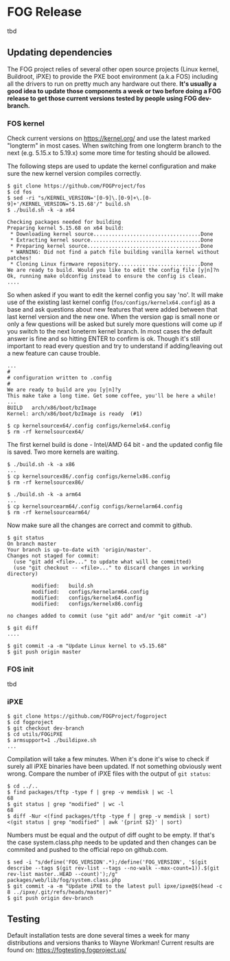 # FOG Release

tbd

## Updating dependencies

The FOG project relies of several other open source projects (Linux
kernel, Buildroot, iPXE) to provide the PXE boot environment (a.k.a FOS)
including all the drivers to run on pretty much any hardware out there.
**It\'s usually a good idea to update those components a week or two
before doing a FOG release to get those current versions tested by
people using FOG dev-branch.**

### FOS kernel

Check current versions on <https://kernel.org/> and use the latest
marked \"longterm\" in most cases. When switching from one longterm
branch to the next (e.g. 5.15.x to 5.19.x) some more time for testing
should be allowed.

The following steps are used to update the kernel configuration and make
sure the new kernel version compiles correctly.

    $ git clone https://github.com/FOGProject/fos
    $ cd fos
    $ sed -ri "s/KERNEL_VERSION='[0-9]\.[0-9]+\.[0-9]+'/KERNEL_VERSION='5.15.68'/" build.sh
    $ ./build.sh -k -a x64

    Checking packages needed for building
    Preparing kernel 5.15.68 on x64 build:
     * Downloading kernel source...................................Done
     * Extracting kernel source....................................Done
     * Preparing kernel source.....................................Done
     * WARNING: Did not find a patch file building vanilla kernel without patches!
     * Cloning Linux firmware repository...........................Done
    We are ready to build. Would you like to edit the config file [y|n]?n
    Ok, running make oldconfig instead to ensure the config is clean.
    ....

So when asked if you want to edit the kernel config you say \'no\'. It
will make use of the existing last kernel config
(`fos/configs/kernelx64.config`) as a base and ask questions about new
features that were added between that last kernel version and the new
one. When the version gap is small none or only a few questions will be
asked but surely more questions will come up if you switch to the next
loneterm kernel branch. In most cases the default answer is fine and so
hitting ENTER to confirm is ok. Though it\'s still important to read
every question and try to understand if adding/leaving out a new feature
can cause trouble.

    ...
    #
    # configuration written to .config
    #
    We are ready to build are you [y|n]?y
    This make take a long time. Get some coffee, you'll be here a while!
    ...
    BUILD   arch/x86/boot/bzImage
    Kernel: arch/x86/boot/bzImage is ready  (#1)

    $ cp kernelsourcex64/.config configs/kernelx64.config
    $ rm -rf kernelsourcex64/

The first kernel build is done - Intel/AMD 64 bit - and the updated
config file is saved. Two more kernels are waiting.

    $ ./build.sh -k -a x86
    ...
    $ cp kernelsourcex86/.config configs/kernelx86.config
    $ rm -rf kernelsourcex86/

    $ ./build.sh -k -a arm64
    ...
    $ cp kernelsourcearm64/.config configs/kernelarm64.config
    $ rm -rf kernelsourcearm64/

Now make sure all the changes are correct and commit to github.

    $ git status
    On branch master
    Your branch is up-to-date with 'origin/master'.
    Changes not staged for commit:
      (use "git add <file>..." to update what will be committed)
      (use "git checkout -- <file>..." to discard changes in working directory)

            modified:   build.sh
            modified:   configs/kernelarm64.config
            modified:   configs/kernelx64.config
            modified:   configs/kernelx86.config

    no changes added to commit (use "git add" and/or "git commit -a")

    $ git diff
    ....

    $ git commit -a -m "Update Linux kernel to v5.15.68"
    $ git push origin master

### FOS init

tbd

### iPXE

    $ git clone https://github.com/FOGProject/fogproject
    $ cd fogproject
    $ git checkout dev-branch
    $ cd utils/FOGiPXE
    $ armsupport=1 ./buildipxe.sh
    ...

Compilation will take a few minutes. When it\'s done it\'s wise to check
if surely all iPXE binaries have been updated. If not something
obviously went wrong. Compare the number of iPXE files with the output
of `git status`:

    $ cd ../..
    $ find packages/tftp -type f | grep -v memdisk | wc -l
    68
    $ git status | grep "modified" | wc -l
    68
    $ diff -Nur <(find packages/tftp -type f | grep -v memdisk | sort) <(git status | grep "modified" | awk '{print $2}' | sort)

Numbers must be equal and the output of diff ought to be empty. If
that\'s the case system.class.php needs to be updated and then changes
can be commited and pushed to the official repo on github.com.

    $ sed -i "s/define('FOG_VERSION'.*);/define('FOG_VERSION', '$(git describe --tags $(git rev-list --tags --no-walk --max-count=1)).$(git rev-list master..HEAD --count)');/g" packages/web/lib/fog/system.class.php
    $ git commit -a -m "Update iPXE to the latest pull ipxe/ipxe@$(head -c 8 ../ipxe/.git/refs/heads/master)"
    $ git push origin dev-branch

## Testing

Default installation tests are done several times a week for many
distributions and versions thanks to Wayne Workman! Current results are
found on: <https://fogtesting.fogproject.us/>
